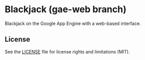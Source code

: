 # Blackjack (gae-web branch)

Blackjack on the Google App Engine with a web-based interface.

## License

See the [LICENSE](LICENSE.md) file for license rights and limitations (MIT).
